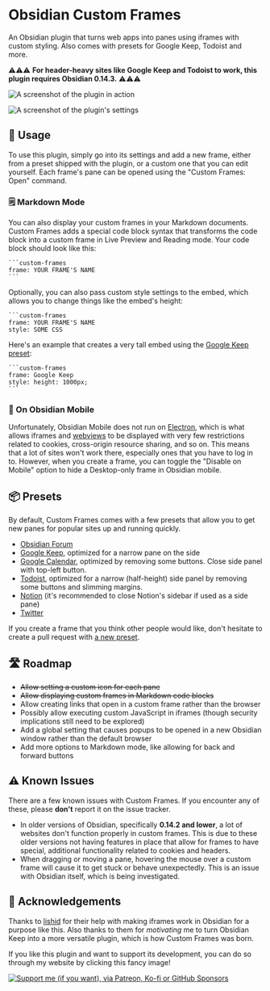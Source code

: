# Obsidian Custom Frames
An Obsidian plugin that turns web apps into panes using iframes with custom styling. Also comes with presets for Google Keep, Todoist and more.

⚠️⚠️⚠️ **For header-heavy sites like Google Keep and Todoist to work, this plugin requires Obsidian 0.14.3.** ⚠️⚠️⚠️

![A screenshot of the plugin in action](https://raw.githubusercontent.com/Ellpeck/ObsidianCustomFrames/master/screenshot.png)

![A screenshot of the plugin's settings](https://raw.githubusercontent.com/Ellpeck/ObsidianCustomFrames/master/settings.png)

## 🤔 Usage
To use this plugin, simply go into its settings and add a new frame, either from a preset shipped with the plugin, or a custom one that you can edit yourself. Each frame's pane can be opened using the "Custom Frames: Open" command.

### 🗒️ Markdown Mode
You can also display your custom frames in your Markdown documents. Custom Frames adds a special code block syntax that transforms the code block into a custom frame in Live Preview and Reading mode. Your code block should look like this:
~~~
```custom-frames
frame: YOUR FRAME'S NAME
```
~~~

Optionally, you can also pass custom style settings to the embed, which allows you to change things like the embed's height:
~~~
```custom-frames
frame: YOUR FRAME'S NAME
style: SOME CSS
~~~

Here's an example that creates a very tall embed using the [Google Keep preset](#-presets):
~~~
```custom-frames
frame: Google Keep
style: height: 1000px;
```
~~~

### 📱 On Obsidian Mobile
Unfortunately, Obsidian Mobile does not run on [Electron](https://www.electronjs.org/), which is what allows iframes and [webviews](https://www.electronjs.org/docs/latest/api/webview-tag) to be displayed with very few restrictions related to cookies, cross-origin resource sharing, and so on. This means that a lot of sites won't work there, especially ones that you have to log in to. However, when you create a frame, you can toggle the "Disable on Mobile" option to hide a Desktop-only frame in Obsidian mobile.

## 📦 Presets
By default, Custom Frames comes with a few presets that allow you to get new panes for popular sites up and running quickly.
- [Obsidian Forum](https://forum.obsidian.md/)
- [Google Keep](https://keep.google.com), optimized for a narrow pane on the side
- [Google Calendar](https://calendar.google.com/calendar/u/0/r/day), optimized by removing some buttons. Close side panel with top-left button.
- [Todoist](https://todoist.com), optimized for a narrow (half-height) side panel by removing some buttons and slimming margins. 
- [Notion](https://www.notion.so/) (it's recommended to close Notion's sidebar if used as a side pane)
- [Twitter](https://twitter.com)

If you create a frame that you think other people would like, don't hesitate to create a pull request with [a new preset](https://github.com/Ellpeck/ObsidianCustomFrames/blob/master/src/settings.ts#L5).

## 🛣️ Roadmap
- ~~Allow setting a custom icon for each pane~~
- ~~Allow displaying custom frames in Markdown code blocks~~
- Allow creating links that open in a custom frame rather than the browser
- Possibly allow executing custom JavaScript in iframes (though security implications still need to be explored)
- Add a global setting that causes popups to be opened in a new Obsidian window rather than the default browser
- Add more options to Markdown mode, like allowing for back and forward buttons

## ⚠️ Known Issues
There are a few known issues with Custom Frames. If you encounter any of these, please **don't** report it on the issue tracker.
- In older versions of Obsidian, specifically **0.14.2 and lower**, a lot of websites don't function properly in custom frames. This is due to these older versions not having features in place that allow for frames to have special, additional functionality related to cookies and headers.
- When dragging or moving a pane, hovering the mouse over a custom frame will cause it to get stuck or behave unexpectedly. This is an issue with Obsidian itself, which is being investigated.

## 🙏 Acknowledgements
Thanks to [lishid](https://github.com/lishid) for their help with making iframes work in Obsidian for a purpose like this. Also thanks to them for *motivating* me to turn Obsidian Keep into a more versatile plugin, which is how Custom Frames was born.

If you like this plugin and want to support its development, you can do so through my website by clicking this fancy image!

[![Support me (if you want), via Patreon, Ko-fi or GitHub Sponsors](https://ellpeck.de/res/generalsupport.png)](https://ellpeck.de/support)
